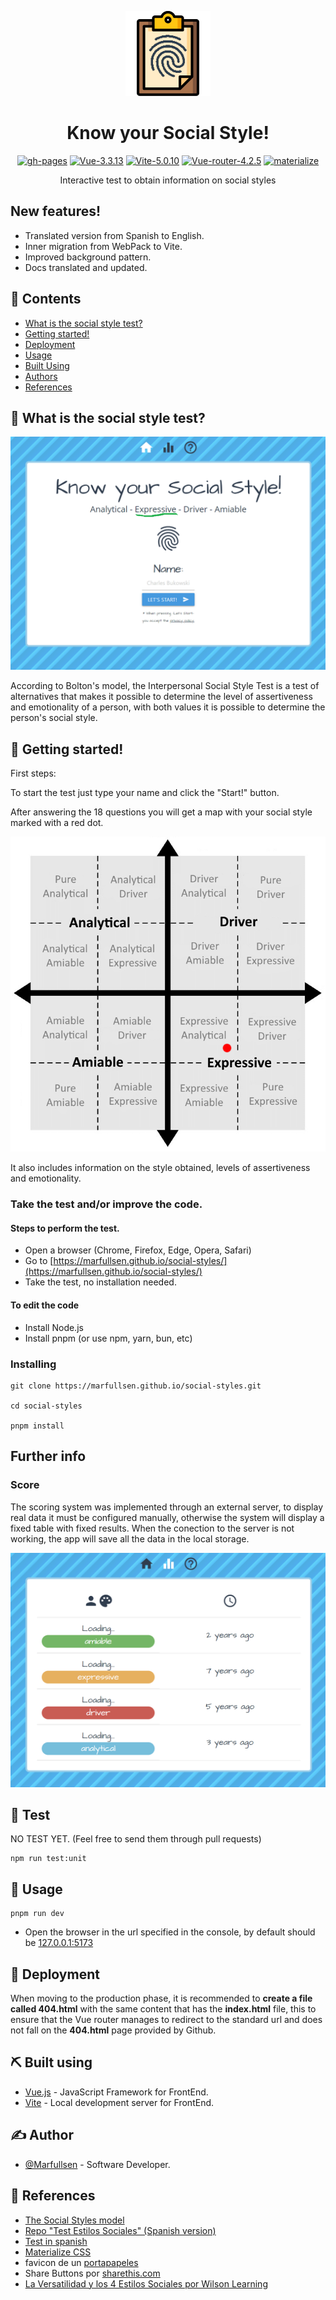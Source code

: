 <p align="center">
  <a href="https://marfullsen.github.io/social-styles/" rel="noopener">
 <img src="./docs/img/social_style.png" alt="app-icon"></a>
</p>

<div align="center">

# Know your Social Style!

[![gh-pages](https://img.shields.io/badge/Available-here!-red.svg)](https://marfullsen.github.io/social-styles/)
[![Vue-3.3.13](https://img.shields.io/badge/Vue-3.3.13-blue.svg "Badge Vue.js")](https://v3.vuejs.org/)
[![Vite-5.0.10](https://img.shields.io/badge/Vite-5.0.10-brightgreen.svg "Badge Vite")](https://vitejs.dev/)
[![Vue-router-4.2.5](https://img.shields.io/badge/Vue--router-4.2.5-yellow.svg "Badge VueRouter")](https://router.vuejs.org/)
[![materialize](https://img.shields.io/badge/materialize-css-ff69b4.svg)](https://materializecss.com/)

</div>

<p align="center">
  Interactive test to obtain information on social styles
</p>

## New features!

- Translated version from Spanish to English.
- Inner migration from WebPack to Vite.
- Improved background pattern.
- Docs translated and updated.

## 📝 Contents

- [What is the social style test?](#about)
- [Getting started!](#getting_started)
- [Deployment](#deployment)
- [Usage](#usage)
- [Built Using](#built_using)
- [Authors](#authors)
- [References](#acknowledgement)

## 🧐 What is the social style test? <a name = "about"></a>

<p align="center">
  <a href="https://marfullsen.github.io/social-styles/" rel="noopener">
 <img src="./docs/img/welcome_site.png" alt="Screenshot del test"></a>
</p>

According to Bolton's model, the Interpersonal Social Style Test is a test of alternatives that makes it possible to determine the level of assertiveness and emotionality of a person, with both values it is possible to determine the person's social style.

## 🏁 Getting started! <a name = "getting_started"></a>

First steps:

To start the test just type your name and click the "Start!" button.

After answering the 18 questions you will get a map with your social style marked with a red dot.

<p align="center">
  <a href="https://marfullsen.github.io/social-styles/" rel="noopener">
 <img src="./docs/img/cartesianSocialStyle.png" alt="Cartesian_map_Wilson_Learning"></a>
</p>

It also includes information on the style obtained, levels of assertiveness and emotionality.

### Take the test and/or improve the code.

#### Steps to perform the test.

- Open a browser (Chrome, Firefox, Edge, Opera, Safari)
- Go to [https://marfullsen.github.io/social-styles/](https://marfullsen.github.io/social-styles/)
- Take the test, no installation needed.

#### To edit the code

- Install Node.js
- Install pnpm (or use npm, yarn, bun, etc)

### Installing


```
git clone https://marfullsen.github.io/social-styles.git

cd social-styles

pnpm install

```

## Further info
### Score

The scoring system was implemented through an external server, to display real data it must be configured manually, otherwise the system will display a fixed table with fixed results. When the conection to the server is not working, the app will save all the data in the local storage.

<p align="center">
  <a href="https://marfullsen.github.io/social-styles/score" rel="noopener">
 <img src="./docs/img/puntajes.png" alt="Score"></a>
</p>

## 🔧 Test <a name = "tests"></a>

NO TEST YET. (Feel free to send them through pull requests)

```
npm run test:unit
```

## 🎈 Usage <a name="usage"></a>

```
pnpm run dev
```

- Open the browser in the url specified in the console, by default should be [127.0.0.1:5173](http://localhost:5173/)

## 🚀 Deployment <a name = "deployment"></a>

When moving to the production phase, it is recommended to **create a file called 404.html** with the same content that has the **index.html** file, this to ensure that the Vue router manages to redirect to the standard url and does not fall on the **404.html** page provided by Github.

## ⛏️ Built using <a name = "built_using"></a>

- [Vue.js](https://vuejs.org/) - JavaScript Framework for FrontEnd.
- [Vite](https://vitejs.dev/) - Local development server for FrontEnd.


## ✍️ Author <a name = "authors"></a>

- [@Marfullsen](https://github.com/Marfullsen) - Software Developer.

## 🎉 References <a name = "acknowledgement"></a>

- [The Social Styles model](https://www.bitesizelearning.co.uk/resources/how-social-styles-can-help-you-to-achieve-your-communication-goals)
- [Repo "Test Estilos Sociales" (Spanish version)](https://github.com/Marfullsen/estilos-sociales)
- [Test in spanish](https://marfullsen.github.io/estilos-sociales/)
- [Materialize CSS](https://materializecss.com/)
- favicon de un [portapapeles](https://www.stockio.com/free-icon/stationery-clipboard)
- Share Buttons por [sharethis.com](https://sharethis.com/)
- [La Versatilidad y los 4 Estilos Sociales por Wilson Learning](https://www.businessupgroup.com/post/la-versatilidad-y-los-4-estilos-sociales)